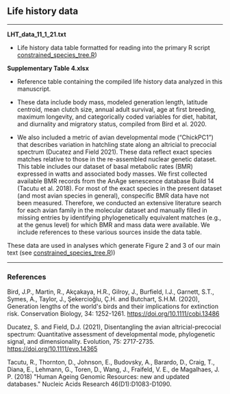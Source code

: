 ## Life history data

---

**LHT_data_11_1_21.txt**

* Life history data table formatted for reading into the primary R script [constrained_species_tree.R](../constrained_species_tree.R))

**Supplementary Table 4.xlsx**

* Reference table containing the compiled life history data analyzed in this manuscript.

* These data include body mass, modeled generation length, latitude centroid, mean clutch size, annual adult survival, age at first breeding, maximum longevity, and categorically coded variables for diet, habitat, and diurnality and migratory status, compiled from Bird et al. 2020. 
* We also included a metric of avian developmental mode (“ChickPC1”) that describes variation in hatchling state along an altricial to precocial spectrum (Ducatez and Field 2021). These data reflect exact species matches relative to those in the re-assembled nuclear genetic dataset. This table includes our dataset of basal metabolic rates (BMR) expressed in watts and associated body masses. We first collected available BMR records from the AnAge senescence database Build 14 (Tacutu et al. 2018). For most of the exact species in the present dataset (and most avian species in general), conspecific BMR data have not been measured. Therefore, we conducted an extensive literature search for each avian family in the molecular dataset and manually filled in missing entries by identifying phylogenetically equivalent matches (e.g., at the genus level) for which BMR and mass data were available. We include references to these various sources inside the data table.

These data are used in analyses which generate Figure 2 and 3 of our main text (see [constrained_species_tree.R](../constrained_species_tree.R)))

---

### References

Bird, J.P., Martin, R., Akçakaya, H.R., Gilroy, J., Burfield, I.J., Garnett, S.T., Symes, A., Taylor, J., Şekercioğlu, Ç.H. and Butchart, S.H.M. (2020), Generation lengths of the world's birds and their implications for extinction risk. Conservation Biology, 34: 1252-1261. https://doi.org/10.1111/cobi.13486

Ducatez, S. and Field, D.J. (2021), Disentangling the avian altricial-precocial spectrum: Quantitative assessment of developmental mode, phylogenetic signal, and dimensionality. Evolution, 75: 2717-2735. https://doi.org/10.1111/evo.14365

Tacutu, R., Thornton, D., Johnson, E., Budovsky, A., Barardo, D., Craig, T., Diana, E., Lehmann, G., Toren, D., Wang, J., Fraifeld, V. E., de Magalhaes, J. P. (2018) "Human Ageing Genomic Resources: new and updated databases." Nucleic Acids Research 46(D1):D1083-D1090. 

